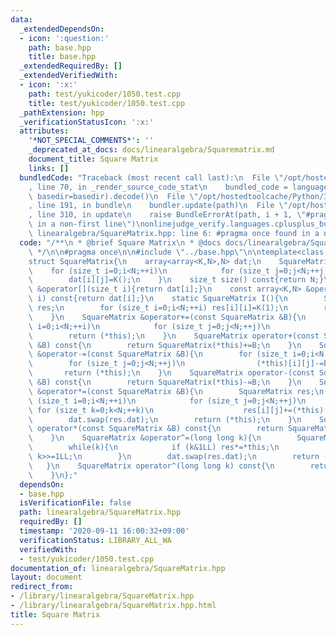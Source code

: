```yaml
---
data:
  _extendedDependsOn:
  - icon: ':question:'
    path: base.hpp
    title: base.hpp
  _extendedRequiredBy: []
  _extendedVerifiedWith:
  - icon: ':x:'
    path: test/yukicoder/1050.test.cpp
    title: test/yukicoder/1050.test.cpp
  _pathExtension: hpp
  _verificationStatusIcon: ':x:'
  attributes:
    '*NOT_SPECIAL_COMMENTS*': ''
    _deprecated_at_docs: docs/linearalgebra/Squarematrix.md
    document_title: Square Matrix
    links: []
  bundledCode: "Traceback (most recent call last):\n  File \"/opt/hostedtoolcache/Python/3.8.5/x64/lib/python3.8/site-packages/onlinejudge_verify/documentation/build.py\"\
    , line 70, in _render_source_code_stat\n    bundled_code = language.bundle(stat.path,\
    \ basedir=basedir).decode()\n  File \"/opt/hostedtoolcache/Python/3.8.5/x64/lib/python3.8/site-packages/onlinejudge_verify/languages/cplusplus.py\"\
    , line 191, in bundle\n    bundler.update(path)\n  File \"/opt/hostedtoolcache/Python/3.8.5/x64/lib/python3.8/site-packages/onlinejudge_verify/languages/cplusplus_bundle.py\"\
    , line 310, in update\n    raise BundleErrorAt(path, i + 1, \"#pragma once found\
    \ in a non-first line\")\nonlinejudge_verify.languages.cplusplus_bundle.BundleErrorAt:\
    \ linearalgebra/SquareMatrix.hpp: line 6: #pragma once found in a non-first line\n"
  code: "/**\n * @brief Square Matrix\n * @docs docs/linearalgebra/Squarematrix.md\n\
    \ */\n\n#pragma once\n\n#include \"../base.hpp\"\n\ntemplate<class K,size_t N>\n\
    struct SquareMatrix{\n    array<array<K,N>,N> dat;\n    SquareMatrix(){\n    \
    \    for (size_t i=0;i<N;++i)\n            for (size_t j=0;j<N;++j)\n        \
    \        dat[i][j]=K();\n    }\n    size_t size() const{return N;}\n    array<K,N>\
    \ &operator[](size_t i){return dat[i];}\n    const array<K,N> &operator[](size_t\
    \ i) const{return dat[i];}\n    static SquareMatrix I(){\n        SquareMatrix\
    \ res;\n        for (size_t i=0;i<N;++i) res[i][i]=K(1);\n        return res;\n\
    \    }\n    SquareMatrix &operator+=(const SquareMatrix &B){\n        for (size_t\
    \ i=0;i<N;++i)\n            for (size_t j=0;j<N;++j)\n                (*this)[i][j]+=B[i][j];\n\
    \        return (*this);\n    }\n    SquareMatrix operator+(const SquareMatrix\
    \ &B) const{\n        return SquareMatrix(*this)+=B;\n    }\n    SquareMatrix\
    \ &operator-=(const SquareMatrix &B){\n        for (size_t i=0;i<N;++i)\n    \
    \        for (size_t j=0;j<N;++j)\n                (*this)[i][j]-=B[i][j];\n \
    \       return (*this);\n    }\n    SquareMatrix operator-(const SquareMatrix\
    \ &B) const{\n        return SquareMatrix(*this)-=B;\n    }\n    SquareMatrix\
    \ &operator*=(const SquareMatrix &B){\n        SquareMatrix res;\n        for\
    \ (size_t i=0;i<N;++i)\n            for (size_t j=0;j<N;++j)\n               \
    \ for (size_t k=0;k<N;++k)\n                    res[i][j]+=(*this)[i][k]*B[k][j];\n\
    \        dat.swap(res.dat);\n        return (*this);\n    }\n    SquareMatrix\
    \ operator*(const SquareMatrix &B) const{\n        return SquareMatrix(*this)*=B;\n\
    \    }\n    SquareMatrix &operator^=(long long k){\n        SquareMatrix res=I();\n\
    \        while(k){\n            if (k&1LL) res*=*this;\n            *this*=*this;\
    \ k>>=1LL;\n        }\n        dat.swap(res.dat);\n        return (*this);\n \
    \   }\n    SquareMatrix operator^(long long k) const{\n        return SquareMatrix(*this)^=k;\n\
    \    }\n};"
  dependsOn:
  - base.hpp
  isVerificationFile: false
  path: linearalgebra/SquareMatrix.hpp
  requiredBy: []
  timestamp: '2020-09-11 16:00:32+09:00'
  verificationStatus: LIBRARY_ALL_WA
  verifiedWith:
  - test/yukicoder/1050.test.cpp
documentation_of: linearalgebra/SquareMatrix.hpp
layout: document
redirect_from:
- /library/linearalgebra/SquareMatrix.hpp
- /library/linearalgebra/SquareMatrix.hpp.html
title: Square Matrix
---
```

